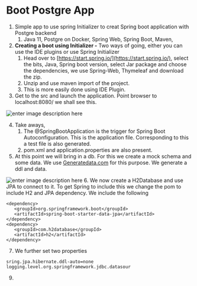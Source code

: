 # Boot Postgre App

1. Simple app to use spring Initializer to creat Spring boot application with Postgre backend
	1. Java 11, Postgre on Docker, Spring Web, Spring Boot, Maven, 
2. **Creating a boot using Initializer -**  Two ways of going, either you can use the IDE plugins or use Spring Initializer
	1. Head over to [https://start.spring.io/](https://start.spring.io/), select the bits, Java, Spring boot version, select Jar package and choose the dependencies, we use Spring-Web, Thymeleaf and download the zip.  
	2. Unzip and use maven import of the project. 
	3. This is more easily done using IDE Plugin. 
3. Get to the src and launch the application. Point browser to 
localhost:8080/ we shall see this. 

![enter image description here](https://i.imgur.com/rmaQeHP.png)

4. Take aways, 
	 1. The @SpringBootApplication is the trigger for Spring Boot Autoconfiguration. This is the application file. Corresponding to this a test file is also generated. 
	 2. pom.xml  and application.properties are also present. 
5. At this point we will bring in a db.  For this we create a mock schema and some data. We use [Generatedata.com](Generatedata.com) for this purpose.  We generate a ddl and data.  

![enter image description here](https://i.imgur.com/YeHcNx7.png)
6. We now create a H2Database and use JPA to connect to it. To get Spring to include this we change the pom to include H2 and JPA dependency.  We include the following 
```
<dependency>  
   <groupId>org.springframework.boot</groupId>  
   <artifactId>spring-boot-starter-data-jpa</artifactId>  
</dependency>  
<dependency>  
   <groupId>com.h2database</groupId>  
   <artifactId>h2</artifactId>  
</dependency>
```
7.  We further set two properties 
```
sring.jpa.hibernate.ddl-auto=none
logging.level.org.springframework.jdbc.datasour
```
9. 
<!--stackedit_data:
eyJoaXN0b3J5IjpbLTEwOTUyODY4MTYsLTIzNDA2MjEwNywtMT
E5ODMwNzU5MiwtMTcxNjUwOTQ2MSwtNTY1MjM1NjAwLDU4NTY3
ODYzNCwtNTA3OTA4MzMwLC0xMjg0ODI1NTQ4LDEyODc4OTMzOT
ksLTc0MDc4OTU5NywtMTQyNDEwNjQ4NywtMTQ2MzczMjk4OSw3
NzM5MjQ2MjMsMjA1NTY5NzY1Ml19
-->